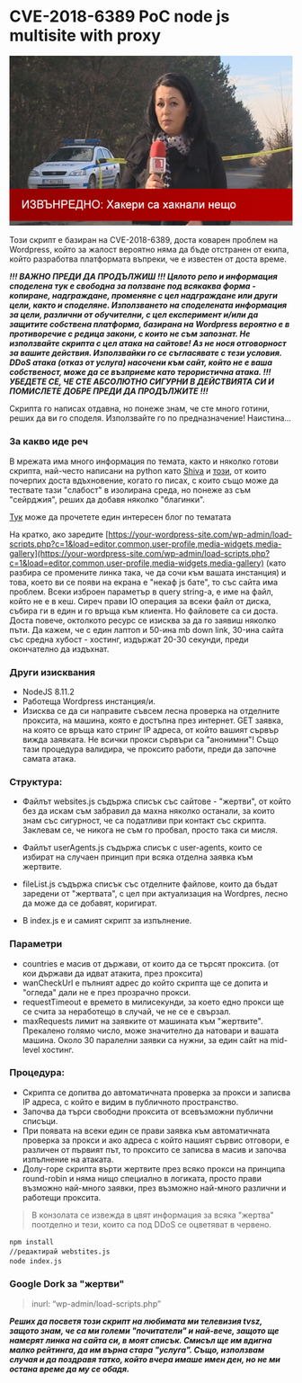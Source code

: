 # CVE-2018-6389 PoC node js multisite with proxy

![alt text](Desislava_Petkova.png "Живко ни са прай ей!")

Този скрипт е базиран на CVE-2018-6389, доста коварен проблем на Wordpress, който за жалост вероятно няма да бъде отстранен от екипа, който разработва платформата въпреки, че е известен от доста време.

***!!! ВАЖНО ПРЕДИ ДА ПРОДЪЛЖИШ !!!
Цялото репо и информация споделена тук е свободна за ползване под всякаква форма - копиране, надграждане, променяне с цел надграждане или други цели, както и споделяне. Използването на споделената информация за цели, различни от обучителни, с цел експеримент и/или да защитите собствена платформа, базирана на Wordpress вероятно е в противоречие с редица закони, с които не съм запознат. Не използвайте скрипта с цел атака на сайтове! Аз не нося отговорност за вашите действия. Използвайки го се съгласявате с тези условия. DDoS атака (отказ от услуга) насочени към сайт, който не е ваша собственост, може да се възприеме като терористична атака. 
!!! УБЕДЕТЕ СЕ, ЧЕ СТЕ АБСОЛЮТНО СИГУРНИ В ДЕЙСТВИЯТА СИ И ПОМИСЛЕТЕ ДОБРЕ ПРЕДИ ДА ПРОДЪЛЖИТЕ !!!***

Скрипта го написах отдавна, но понеже знам, че сте много готини, реших да ви го споделя. Използвайте го по предназначение! Наистина...

### За какво иде реч

В мрежата има много информация по темата, както и няколко готови скрипта, най-често написани на python като [Shiva](https://github.com/s0md3v/Shiva) и [този](https://github.com/WazeHell/CVE-2018-6389), от които почерпих доста вдъхновение, когато го писах, с които също може да тествате тази "слабост" в изолирана среда, но понеже аз съм "сейрджия", реших да добавя няколко "благинки". 

[Тук](https://thehackernews.com/2018/02/wordpress-dos-exploit.html) може да прочетете един интересен блог по тематата

На кратко, ако заредите [https://your-wordpress-site.com/wp-admin/load-scripts.php?c=1&load=editor,common,user-profile,media-widgets,media-gallery](https://your-wordpress-site.com/wp-admin/load-scripts.php?c=1&load=editor,common,user-profile,media-widgets,media-gallery) (като разбира се промените линка така, че да сочи към вашата инстанция) и това, което ви се появи на екрана е "некаф js бате", то със сайта има проблем. Всеки изброен параметър в query string-а, е име на файл, който не е в кеш. Сиреч прави IO операция за всеки файл от диска, събира ги в един и го връща към клиента. Но файловете са си доста. Доста повече, октолкото ресурс се изисква за да го заявиш няколко пъти. Да кажем, че с един лаптоп и 50-ина mb down link, 30-ина сайта със средна хубост - хостинг, издържат 20-30 секунди, преди окончателно да издъхнат.

### Други изисквания

 - NodeJS 8.11.2
 - Работеща Wordpress инстанция/и.
 - Изисква се да си направите съвсем лесна проверка на отделните проксита, на машина, която е достъпнa през интернет. GET заявка, на която се връща като стринг IP адреса, от който вашият сървър вижда заявката. Не всички прокси сървъри са "анонимни"! Също тази процедура валидира, че проксито работи, преди да започне самата атака.

### Структура:

 - Файлът websites.js съдържа списък със сайтове - "жертви", от който без да искам съм забравил да махна няколко останали, за които знам със сигурност, че са податливи при контакт със скрипта. Заклевам се, че никога не съм го пробвал, просто така си мисля.

 - Файлът userAgents.js съдържа списък с user-agents, които се избират на случаен принцип при всяка отделна заявка към жертвите.

 - fileList.js съдържа списък със отделните файлове, които да бъдат заредени от "жертвата", с цел при актуализация на Wordpres, лесно да може да се добавят, коригират.


 - В index.js е и самият скрипт за изпълнение.

### Параметри

 - countries е масив от държави, от които да се търсят проксита. (от кои държави да идват атакита, през проксита)
 - wanCheckUrl е пълният адрес до който скрипта ще се допита и "огледа" дали не е през прозрачно прокси.
 - requestTimeout е времето в милисекунди, за което едно прокси ще се счита за неработещо в случай, че не се е свързал.
 - maxRequests лимит на заявките от машината към "жертвите". Прекалено голямо число, може значително да натовари и вашата машина. Около 30 паралелни заявки са нужни, за един сайт на mid-level хостинг.

### Процедура:

 - Скрипта се допитва до автоматичната проверка за прокси и записва IP адреса, с който е видим в публичното пространство.
 - Започва да търси свободни проксита от всевъзможни публични списъци.
 - При появата на всеки един се прави заявка към автоматичната проверка за прокси и ако адреса с който нашият сървис отговори, е различен от първият път, то проксито се записва в масив и започва изпълнение на атаката.
 - Долу-горе скрипта върти жертвите през всяко прокси на принципа round-robin и няма нищо специално в логиката, просто прави възможно най-много заявки, през възможно най-много различни и работещи проксита.

 > В конзолата се извежда в цвят информация за всяка "жертва" поотделно и тези, които са под DDoS се оцветяват в червено.

```sh
npm install
//редактирай webstites.js
node index.js
```

### Google Dork за "жертви"
 > inurl: “wp-admin/load-scripts.php”

***Реших да посветя този скрипт на любимата ми телевизия tvsz, защото знам, че са ми големи "почитатели" и най-вече, защото ще намерят линка на сайта си, в моят списък. Смисъл ще им вдигна малко рейтинга, да им върна стара "услуга". Също, използвам случая и да поздравя татко, който вчера имаше имен ден, но не ми остана време да му се обадя.***
